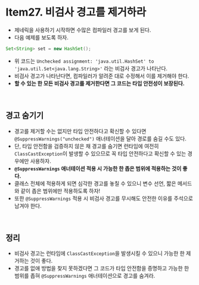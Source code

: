 # Item27. 비검사 경고를 제거하라
- 제네릭을 사용하기 시작하면 수많은 컴파일러 경고를 보게 된다.
- 다음 예제를 보도록 하자.
```java
Set<String> set = new HashSet();
```
- 위 코드는 `Unchecked assignment: 'java.util.HashSet' to 'java.util.Set<java.lang.String>'` 라는 비검사 경고가 나타난다.
- 비검사 경고가 나타난다면, 컴파일러가 알려준 대로 수정해서 이를 제거해야 한다.
- **할 수 있는 한 모든 비검사 경고를 제거한다면 그 코드는 타입 안전성이 보장된다.**

<br>

## 경고 숨기기
- 경고를 제거할 수는 없지만 타입 안전하다고 확신할 수 있다면 `@SuppressWarnings("unchecked")` 애너테이션을 달아 경로를 숨길 수도 있다.
- 단, 타입 안전함을 검증하지 않은 채 경고를 숨기면 런타임에 여전히 `ClassCastException`이 발생할 수 있으므로 꼭 타입 안전하다고 확신할 수 있는 경우에만 사용하자.
- **`@SuppressWarnings` 애너테이션 적용 시 가능한 한 좁은 범위에 적용하는 것이 좋다.**
- 클래스 전체에 적용하게 되면 심각한 경고를 놓칠 수 있으니 변수 선언, 짧은 메서드와 같이 좁은 범위에만 적용하도록 하자!
- 또한 `@SuppressWarnings` 적용 시 비검사 경고를 무시해도 안전한 이유를 주석으로 남겨야 한다.

<br>

## 정리
- 비검사 경고는 런타임에 `ClassCastException`을 발생시킬 수 있으니 가능한 한 제거하는 것이 좋다.
- 경고를 없애 방법을 찾지 못하겠다면 그 코드가 타입 안전함을 증명하고 가능한 한 범위를 좁혀 `@SuppressWarnings` 애너테이션으로 경고를 숨겨라.
